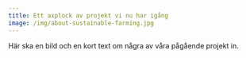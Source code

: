```yaml
---
title: Ett axplock av projekt vi nu har igång
image: /img/about-sustainable-farming.jpg
---
```

Här ska en bild och en kort text om några av våra pågående projekt in.
